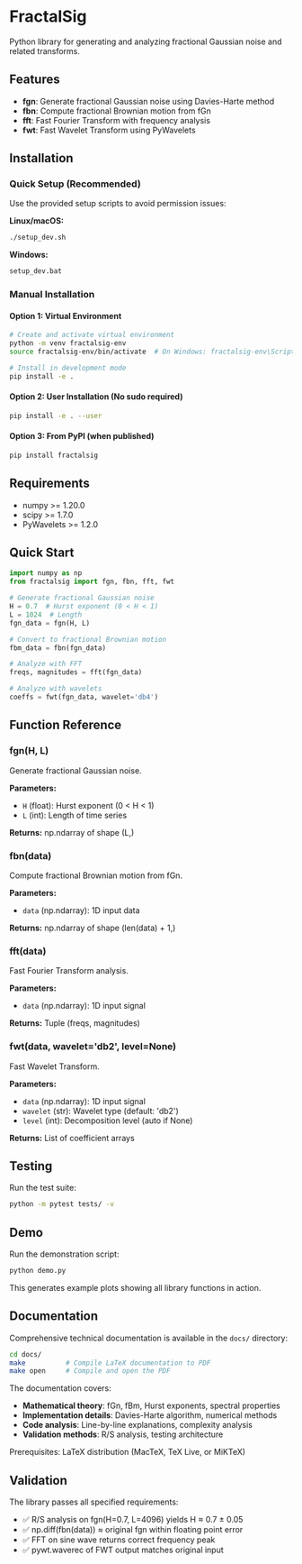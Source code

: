 # FractalSig

Python library for generating and analyzing fractional Gaussian noise and related transforms.

## Features

- **fgn**: Generate fractional Gaussian noise using Davies-Harte method
- **fbn**: Compute fractional Brownian motion from fGn  
- **fft**: Fast Fourier Transform with frequency analysis
- **fwt**: Fast Wavelet Transform using PyWavelets

## Installation

### Quick Setup (Recommended)
Use the provided setup scripts to avoid permission issues:

**Linux/macOS:**
```bash
./setup_dev.sh
```

**Windows:**
```cmd
setup_dev.bat
```

### Manual Installation

#### Option 1: Virtual Environment
```bash
# Create and activate virtual environment
python -m venv fractalsig-env
source fractalsig-env/bin/activate  # On Windows: fractalsig-env\Scripts\activate

# Install in development mode
pip install -e .
```

#### Option 2: User Installation (No sudo required)
```bash
pip install -e . --user
```

#### Option 3: From PyPI (when published)
```bash
pip install fractalsig
```

## Requirements

- numpy >= 1.20.0
- scipy >= 1.7.0  
- PyWavelets >= 1.2.0

## Quick Start

```python
import numpy as np
from fractalsig import fgn, fbn, fft, fwt

# Generate fractional Gaussian noise
H = 0.7  # Hurst exponent (0 < H < 1)
L = 1024  # Length
fgn_data = fgn(H, L)

# Convert to fractional Brownian motion
fbm_data = fbn(fgn_data)

# Analyze with FFT
freqs, magnitudes = fft(fgn_data)

# Analyze with wavelets
coeffs = fwt(fgn_data, wavelet='db4')
```

## Function Reference

### fgn(H, L)
Generate fractional Gaussian noise.

**Parameters:**
- `H` (float): Hurst exponent (0 < H < 1)
- `L` (int): Length of time series

**Returns:** np.ndarray of shape (L,)

### fbn(data)
Compute fractional Brownian motion from fGn.

**Parameters:**
- `data` (np.ndarray): 1D input data

**Returns:** np.ndarray of shape (len(data) + 1,)

### fft(data)
Fast Fourier Transform analysis.

**Parameters:**
- `data` (np.ndarray): 1D input signal

**Returns:** Tuple (freqs, magnitudes)

### fwt(data, wavelet='db2', level=None)
Fast Wavelet Transform.

**Parameters:**
- `data` (np.ndarray): 1D input signal
- `wavelet` (str): Wavelet type (default: 'db2')
- `level` (int): Decomposition level (auto if None)

**Returns:** List of coefficient arrays

## Testing

Run the test suite:

```bash
python -m pytest tests/ -v
```

## Demo

Run the demonstration script:

```bash
python demo.py
```

This generates example plots showing all library functions in action.

## Documentation

Comprehensive technical documentation is available in the `docs/` directory:

```bash
cd docs/
make          # Compile LaTeX documentation to PDF
make open     # Compile and open the PDF
```

The documentation covers:
- **Mathematical theory**: fGn, fBm, Hurst exponents, spectral properties
- **Implementation details**: Davies-Harte algorithm, numerical methods
- **Code analysis**: Line-by-line explanations, complexity analysis
- **Validation methods**: R/S analysis, testing architecture

Prerequisites: LaTeX distribution (MacTeX, TeX Live, or MiKTeX)

## Validation

The library passes all specified requirements:

- ✅ R/S analysis on fgn(H=0.7, L=4096) yields H ≈ 0.7 ± 0.05
- ✅ np.diff(fbn(data)) ≈ original fgn within floating point error  
- ✅ FFT on sine wave returns correct frequency peak
- ✅ pywt.waverec of FWT output matches original input 